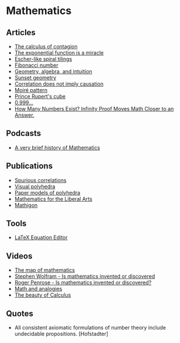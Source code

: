 # Mathematics

## Articles

- [The calculus of contagion](https://aeon.co/essays/how-mathematics-can-make-epidemics-history)
- [The exponential function is a miracle](https://blog.plover.com/math/exponential.html)
- [Escher-like spiral tilings](http://isohedral.ca/escher-like-spiral-tilings/)
- [Fibonacci number
  ](https://en.wikipedia.org/wiki/Fibonacci_number)
- [Geometry, algebra, and intuition](https://www.shapeoperator.com/2017/02/28/geometry-algebra-intuition/)
- [Sunset geometry](https://www.shapeoperator.com/2016/12/12/sunset-geometry/)
- [Correlation does not imply causation](https://en.wikipedia.org/wiki/Correlation_does_not_imply_causation)
- [Moiré pattern](https://en.wikipedia.org/wiki/Moir%C3%A9_pattern)
- [Prince Rupert's cube](https://en.wikipedia.org/wiki/Prince_Rupert's_cube)
- [0.999...](https://en.m.wikipedia.org/wiki/0.999...)
- [How Many Numbers Exist? Infinity Proof Moves Math Closer to an Answer.](https://www.quantamagazine.org/how-many-numbers-exist-infinity-proof-moves-math-closer-to-an-answer-20210715/)

## Podcasts

- [A very brief history of Mathematics](https://soundcloud.com/stephenwolfram/a-very-brief-history-of-mathematics)

## Publications

- [Spurious correlations](http://www.tylervigen.com/spurious-correlations)
- [Visual polyhedra](http://dmccooey.com/polyhedra/index.html)
- [Paper models of polyhedra](https://www.polyhedra.net/en/)
- [Mathematics for the Liberal Arts](https://courses.lumenlearning.com/waymakermath4libarts/)
- [Mathigon](https://mathigon.org/)

## Tools

- [LaTeX Equation Editor](https://www.codecogs.com/latex/eqneditor.php)

## Videos

- [The map of mathematics](https://www.youtube.com/watch?v=OmJ-4B-mS-Y)
- [Stephen Wolfram - Is mathematics invented or discovered](https://www.youtube.com/watch?v=nUCwtLTUPQ4)
- [Roger Penrose - Is mathematics invented or discovered?](https://www.youtube.com/watch?v=ujvS2K06dg4)
- [Math and analogies](https://www.youtube.com/watch?v=BtFVdjwXnuM)
- [The beauty of Calculus](https://www.youtube.com/watch?v=1r6893ga_So)

## Quotes

- All consistent axiomatic formulations of number theory include undecidable propositions. [Hofstadter]
